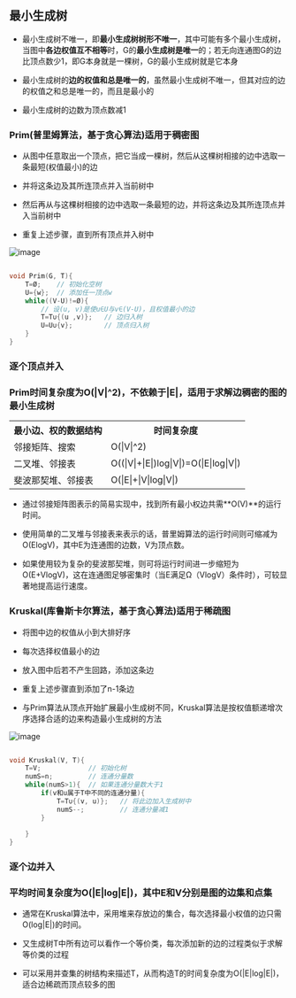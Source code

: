 ## 最小生成树

- 最小生成树不唯一，即**最小生成树树形不唯一**，其中可能有多个最小生成树，当图中**各边权值互不相等**时，G的**最小生成树是唯一**的；若无向连通图G的边比顶点数少1，即G本身就是一棵树，G的最小生成树就是它本身

- 最小生成树的**边的权值和总是唯一的**，虽然最小生成树不唯一，但其对应的边的权值之和总是唯一的，而且是最小的

- 最小生成树的边数为顶点数减1

### Prim(普里姆算法，基于贪心算法)适用于稠密图

- 从图中任意取出一个顶点，把它当成一棵树，然后从这棵树相接的边中选取一条最短(权值最小)的边

- 并将这条边及其所连顶点并入当前树中

- 然后再从与这棵树相接的边中选取一条最短的边，并将这条边及其所连顶点并入当前树中

- 重复上述步骤，直到所有顶点并入树中

![image](https://github.com/YC-L/Postgraduate-examination/blob/DataStructure/imgs/Prim.png)

```cpp

void Prim(G, T){
	T=Ø;	// 初始化空树
	U={w};	// 添加任一顶点w
	while((V-U)!=Ø){
		// 设(u, v)是使u∈U与v∈(V-U)，且权值最小的边
		T=T∪{(u ,v)};	// 边归入树
		U=U∪{v};		// 顶点归入树
	}
}

```

### 逐个顶点并入

### Prim时间复杂度为O(|V|^2)，不依赖于|E|，适用于求解边稠密的图的最小生成树

<table style="border-collapse: collapse;">
	<tr>
		<th>最小边、权的数据结构</th>
		<th>时间复杂度</th>
	</tr>
	<tr>
		<td>邻接矩阵、搜索</td>
		<td>O(|V|^2)</td>
	</tr>
	<tr>
		<td>二叉堆、邻接表</td>
		<td>O((|V|+|E|)log|V|)=O(|E|log|V|)</td>
	</tr>
	<tr>
		<td>斐波那契堆、邻接表</td>
		<td>O(|E|+|V|log|V|)</td>
	</tr>
</table>

- 通过邻接矩阵图表示的简易实现中，找到所有最小权边共需**O(V)**的运行时间。

- 使用简单的二叉堆与邻接表来表示的话，普里姆算法的运行时间则可缩减为O(ElogV)，其中E为连通图的边数，V为顶点数。

- 如果使用较为复杂的斐波那契堆，则可将运行时间进一步缩短为O(E+VlogV)，这在连通图足够密集时（当E满足Ω（VlogV）条件时），可较显著地提高运行速度。

### Kruskal(库鲁斯卡尔算法，基于贪心算法)适用于稀疏图

- 将图中边的权值从小到大排好序

- 每次选择权值最小的边

- 放入图中后若不产生回路，添加这条边

- 重复上述步骤直到添加了n-1条边 

- 与Prim算法从顶点开始扩展最小生成树不同，Kruskal算法是按权值额递增次序选择合适的边来构造最小生成树的方法

![image](https://github.com/YC-L/Postgraduate-examination/blob/DataStructure/imgs/Kruskal.png)

```cpp

void Kruskal(V, T){
	T=V;			// 初始化树
	numS=n;			// 连通分量数
	while(numS>1){	// 如果连通分量数大于1
		if(v和u属于T中不同的连通分量){
			T=T∪{(v, u)};	// 将此边加入生成树中
			numS--;			// 连通分量减1
		}
		
	}
}

```

### 逐个边并入

### 平均时间复杂度为O(|E|log|E|)，其中E和V分别是图的边集和点集

- 通常在Kruskal算法中，采用堆来存放边的集合，每次选择最小权值的边只需O(log|E|)的时间。

- 又生成树T中所有边可以看作一个等价类，每次添加新的边的过程类似于求解等价类的过程

- 可以采用并查集的树结构来描述T，从而构造T的时间复杂度为O(|E|log|E|)，适合边稀疏而顶点较多的图







